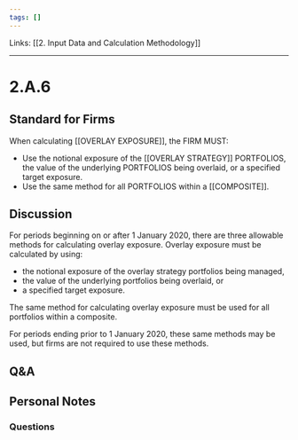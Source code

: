 ```yaml
---
tags: []
---
```

Links: [[2. Input Data and Calculation Methodology]]
___
# 2.A.6
## Standard for Firms
When calculating [[OVERLAY EXPOSURE]], the FIRM MUST:
- Use the notional exposure of the [[OVERLAY STRATEGY]] PORTFOLIOS, the value of the underlying PORTFOLIOS being overlaid, or a specified target exposure.
- Use the same method for all PORTFOLIOS within a [[COMPOSITE]].
## Discussion
For periods beginning on or after 1 January 2020, there are three allowable methods for calculating overlay exposure. Overlay exposure must be calculated by using:
- the notional exposure of the overlay strategy portfolios being managed,
- the value of the underlying portfolios being overlaid, or
- a specified target exposure.

The same method for calculating overlay exposure must be used for all portfolios within a composite.

For periods ending prior to 1 January 2020, these same methods may be used, but firms are not required to use these methods.
## Q&A

## Personal Notes

### Questions